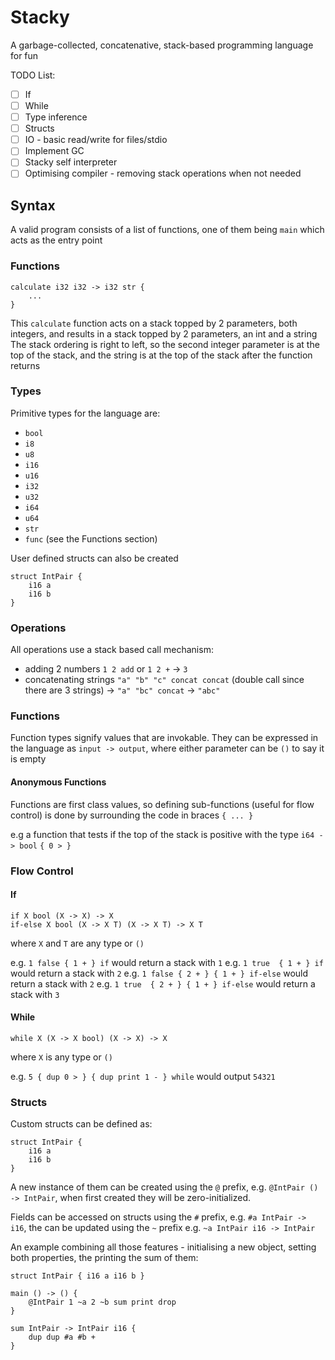 ﻿# Stacky

A garbage-collected, concatenative, stack-based programming language for fun

TODO List:
- [ ] If
- [ ] While
- [ ] Type inference
- [ ] Structs
- [ ] IO - basic read/write for files/stdio
- [ ] Implement GC
- [ ] Stacky self interpreter
- [ ] Optimising compiler - removing stack operations when not needed 

## Syntax

A valid program consists of a list of functions, one of them being `main` which acts as the entry point

### Functions

```
calculate i32 i32 -> i32 str {
    ...
}
```
This `calculate` function acts on a stack topped by 2 parameters, both integers, and results in a stack topped by 2 parameters, an int and a string
The stack ordering is right to left, so the second integer parameter is at the top of the stack, and the string is at the top of the stack after the function returns

### Types

Primitive types for the language are:
- `bool`
- `i8`
- `u8`
- `i16`
- `u16`
- `i32`
- `u32`
- `i64`
- `u64`
- `str`
- `func` (see the Functions section)

User defined structs can also be created

```
struct IntPair {
    i16 a
    i16 b
}
```

### Operations

All operations use a stack based call mechanism:

- adding 2 numbers `1 2 add` or `1 2 +` -> `3`
- concatenating strings `"a" "b" "c" concat concat` (double call since there are 3 strings) -> `"a" "bc" concat` -> `"abc"`

### Functions

Function types signify values that are invokable. They can be expressed in the language as `input -> output`, where either parameter can be `()` to say it is empty

#### Anonymous Functions

Functions are first class values, so defining sub-functions (useful for flow control) is done by surrounding the code in braces 
`{ ... }`

e.g a function that tests if the top of the stack is positive with the type `i64 -> bool`
```{ 0 > }```

### Flow Control

#### If

```
if X bool (X -> X) -> X
if-else X bool (X -> X T) (X -> X T) -> X T
```
where `X` and `T` are any type or `()`

e.g. `1 false { 1 + } if` would return a stack with `1`
e.g. `1 true  { 1 + } if` would return a stack with `2`
e.g. `1 false { 2 + } { 1 + } if-else` would return a stack with `2`
e.g. `1 true  { 2 + } { 1 + } if-else` would return a stack with `3`

#### While

```
while X (X -> X bool) (X -> X) -> X
```
where `X` is any type or `()`

e.g. `5 { dup 0 > } { dup print 1 - } while` would output `54321`

### Structs

Custom structs can be defined as:

```
struct IntPair {
    i16 a
    i16 b
}
```

A new instance of them can be created using the `@` prefix, e.g. `@IntPair () -> IntPair`, when first created they will be zero-initialized.

Fields can be accessed on structs using the `#` prefix, e.g. `#a IntPair -> i16`, the can be updated using the `~` prefix e.g. `~a IntPair i16 -> IntPair`

An example combining all those features - initialising a new object, setting both properties, the printing the sum of them:

```
struct IntPair { i16 a i16 b }

main () -> () {
    @IntPair 1 ~a 2 ~b sum print drop
}

sum IntPair -> IntPair i16 {
    dup dup #a #b +
}
```